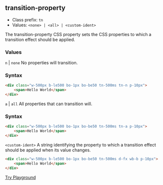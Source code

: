 ## transition-property
- Class prefix: `tn`
- Values: `<none> | <all> | <custom-ident>  `

The transition-property CSS property sets the CSS properties to which a transition effect should be applied.

### Values

`n` | `none`
No properties will transition.

### Syntax

```html
<div class="w-500px b-le500 bo-1px bo-be50 tn-500ms tn-n p-10px">
    <span>Hello World</span>
</div>
```
`a` | `all`
All properties that can transition will.

### Syntax
```html
<div class="w-500px b-le500 bo-1px bo-be50 tn-500ms tn-a p-10px">
    <span>Hello World</span>
</div>
```
`<custom-ident>`
A string identifying the property to which a transition effect should be applied when its value changes.

```html
<div class="w-500px b-le500 bo-1px bo-be50 tn-500ms d-fx wb-b p-10px">
    <span>Hello World</span>
</div>
```
[Try Playground](../../../cssist/demo)
